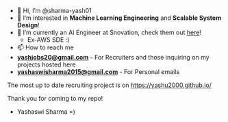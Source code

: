 - 👋 Hi, I’m @sharma-yash01
- 👀 I’m interested in **Machine Learning Engineering** and **Scalable System Design**!
- 🌱 I’m currently an AI Engineer at Snovation, check them out [here](https://snovation.com/)!
  - Ex-AWS SDE :)
- 📫 How to reach me
- **yashjobs20@gmail.com** - For Recruiters and those inquiring on my projects hosted here
- **yashaswisharma2015@gmail.com** - For Personal emails

The most up to date recruiting project is on https://yashu2000.github.io/

Thank you for coming to my repo!

- Yashaswi Sharma =)

<!---
sharma-yash01/sharma-yash01 is a ✨ special ✨ repository because its `README.md` (this file) appears on your GitHub profile.
You can click the Preview link to take a look at your changes.
--->
